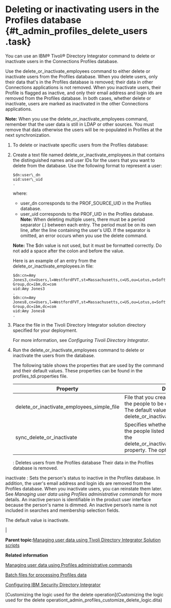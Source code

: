 # Deleting or inactivating users in the Profiles database {#t_admin_profiles_delete_users .task}

You can use an IBM® Tivoli® Directory Integrator command to delete or inactivate users in the Connections Profiles database.

Use the delete\_or\_inactivate\_employees command to either delete or inactivate users from the Profiles database. When you delete users, only their data that's in the Profiles database is removed; their data in other Connections applications is not removed. When you inactivate users, their Profile is flagged as inactive, and only their email address and login ids are removed from the Profiles database. In both cases, whether delete or inactivate, users are marked as inactivated in the other Connections applications.

**Note:** When you use the delete\_or\_inactivate\_employees command, remember that the user data is still in LDAP or other sources. You must remove that data otherwise the users will be re-populated in Profiles at the next synchronization.

1.  To delete or inactivate specific users from the Profiles database:
2.  Create a text file named delete\_or\_inactivate\_employees.in that contains the distinguished names and user IDs for the users that you want to delete from the database. Use the following format to represent a user:

    ```
    $dn:user\_dn
    uid:user\_uid
    .
    ```

    where:

    -   user\_dn corresponds to the PROF\_SOURCE\_UID in the Profiles database.
    -   user\_uid corresponds to the PROF\_UID in the Profiles database.
    **Note:** When deleting multiple users, there must be a period separator \(.\) between each entry. The period must be on its own line, after the line containing the user's UID. If the separator is omitted, an error occurs when you use the delete command.

    **Note:** The $dn value is not used, but it must be formatted correctly. Do not add a space after the colon and before the value.

    Here is an example of an entry from the delete\_or\_inactivate\_employees.in file:

    ```
    $dn:cn=Amy Jones3,cn=Users,l=WestfordFVT,st=Massachusetts,c=US,ou=Lotus,o=Software Group,dc=ibm,dc=com
    uid:Amy Jones3
    .
    $dn:cn=Amy Jones8,cn=Users,l=WestfordFVT,st=Massachusetts,c=US,ou=Lotus,o=Software Group,dc=ibm,dc=com
    uid:Amy Jones8
    .
    ```

3.  Place the file in the Tivoli Directory Integrator solution directory specified for your deployment.

    For more information, see *Configuring Tivoli Directory Integrator*.

4.  Run the delete\_or\_inactivate\_employees command to delete or inactivate the users from the database.

    The following table shows the properties that are used by the command and their default values. These properties can be found in the profiles\_tdi.properties file.

    |Property|Description|
    |--------|-----------|
    |delete\_or\_inactivate\_employees\_simple\_file|File that you created in Step 1, which lists the people to be deleted or inactivated. The default value is delete\_or\_inactivate\_employees.in.|
    |sync\_delete\_or\_inactivate|Specifies whether to delete or inactivate the people listed in the file specified using the delete\_or\_inactivate\_employees\_simple\_file property. The options are: delete
    :   Deletes users from the Profiles database Their data in the Profiles database is removed.

inactivate
    :   Sets the person's status to inactive in the Profiles database. In addition, the user's email address and login ids are removed from the Profiles database. When you inactivate users, you can reinstate them later. See *Managing user data using Profiles administrative commands* for more details. An inactive person is identifiable in the product user interface because the person's name is dimmed. An inactive person’s name is not included in searches and membership selection fields.

The default value is inactivate.

|


**Parent topic:**[Managing user data using Tivoli Directory Integrator Solution scripts](../admin/c_admin_profiles_updating_ldap.md)

**Related information**  


[Managing user data using Profiles administrative commands](../admin/t_admin_profiles_manage_users.md)

[Batch files for processing Profiles data](../install/r_TDI_batch_files.md)

[Configuring IBM Security Directory Integrator](../install/t_prof_install_tdi.md)

[Customizing the logic used for the delete operation](Customizing the logic used for the delete operationt_admin_profiles_customize_delete_logic.dita)


